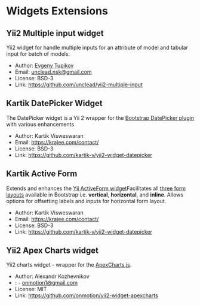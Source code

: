 # Widgets Extensions

## Yii2 Multiple input widget
Yii2 widget for handle multiple inputs for an attribute of model and tabular input for batch of models.

- Author: [Evgeny Tupikov](https://github.com/unclead)
- Email: [unclead.nsk@gmail.com](mailto:unclead.nsk@gmail.com)
- License: BSD-3
- Link: https://github.com/unclead/yii2-multiple-input

## Kartik DatePicker Widget
The DatePicker widget is a Yii 2 wrapper for the [Bootstrap DatePicker plugin](http://eternicode.github.io/bootstrap-datepicker) with various enhancements

- Author: Kartik Visweswaran
- Email: https://krajee.com/contact/
- License: BSD-3
- Link: https://github.com/kartik-v/yii2-widget-datepicker

## Kartik Active Form
Extends and enhances the [Yii ActiveForm widget](https://github.com/yiisoft/yii2/blob/master/framework/widgets/ActiveForm.php)Facilitates all [three form layouts](http://getbootstrap.com/css/#forms-example) available in Bootstrap i.e. **vertical**, **horizontal**, and **inline**. Allows options for offsetting labels and inputs for horizontal form layout.

- Author: Kartik Visweswaran
- Email: https://krajee.com/contact/
- License: BSD-3
- Link: https://github.com/kartik-v/yii2-widget-datepicker

## Yii2 Apex Charts widget
Yii2 charts widget - wrapper for the [ApexCharts.js](https://apexcharts.com/).

- Author: Alexandr Kozhevnikov
- : -   [onmotion1@gmail.com](mailto:onmotion1@gmail.com)
- License: MIT
- Link: https://github.com/onmotion/yii2-widget-apexcharts
